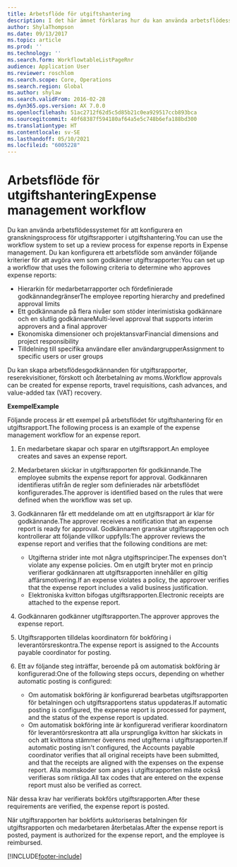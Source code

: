 ```yaml
---
title: Arbetsflöde för utgiftshantering
description: I det här ämnet förklaras hur du kan använda arbetsflödessystemet i Microsoft Dynamics 365 Finance för att konfigurera en granskningsprocess för utgiftsrapporter i utgiftshantering.
author: ShylaThompson
ms.date: 09/13/2017
ms.topic: article
ms.prod: ''
ms.technology: ''
ms.search.form: WorkflowtableListPageRnr
audience: Application User
ms.reviewer: roschlom
ms.search.scope: Core, Operations
ms.search.region: Global
ms.author: shylaw
ms.search.validFrom: 2016-02-28
ms.dyn365.ops.version: AX 7.0.0
ms.openlocfilehash: 51ac2712f62d5c5d85b21c0ea929517ccb893bca
ms.sourcegitcommit: 40f68387f594180af64a5e5c748b6efa188bd300
ms.translationtype: HT
ms.contentlocale: sv-SE
ms.lasthandoff: 05/10/2021
ms.locfileid: "6005228"
---
```

# <a name="expense-management-workflow"></a><span data-ttu-id="e1fd0-103">Arbetsflöde för utgiftshantering</span><span class="sxs-lookup"><span data-stu-id="e1fd0-103">Expense management workflow</span></span>

<span data-ttu-id="e1fd0-104">Du kan använda arbetsflödessystemet för att konfigurera en granskningsprocess för utgiftsrapporter i utgiftshantering.</span><span class="sxs-lookup"><span data-stu-id="e1fd0-104">You can use the workflow system to set up a review process for expense reports in Expense management.</span></span> <span data-ttu-id="e1fd0-105">Du kan konfigurera ett arbetsflöde som använder följande kriterier för att avgöra vem som godkänner utgiftsrapporter:</span><span class="sxs-lookup"><span data-stu-id="e1fd0-105">You can set up a workflow that uses the following criteria to determine who approves expense reports:</span></span>

- <span data-ttu-id="e1fd0-106">Hierarkin för medarbetarrapporter och fördefinierade godkännandegränser</span><span class="sxs-lookup"><span data-stu-id="e1fd0-106">The employee reporting hierarchy and predefined approval limits</span></span>
- <span data-ttu-id="e1fd0-107">Ett godkännande på flera nivåer som stöder interimistiska godkännare och en slutlig godkännare</span><span class="sxs-lookup"><span data-stu-id="e1fd0-107">Multi-level approval that supports interim approvers and a final approver</span></span>
- <span data-ttu-id="e1fd0-108">Ekonomiska dimensioner och projektansvar</span><span class="sxs-lookup"><span data-stu-id="e1fd0-108">Financial dimensions and project responsibility</span></span>
- <span data-ttu-id="e1fd0-109">Tilldelning till specifika användare eller användargrupper</span><span class="sxs-lookup"><span data-stu-id="e1fd0-109">Assignment to specific users or user groups</span></span>

<span data-ttu-id="e1fd0-110">Du kan skapa arbetsflödesgodkännanden för utgiftsrapporter, reserekvisitioner, förskott och återbetalning av moms.</span><span class="sxs-lookup"><span data-stu-id="e1fd0-110">Workflow approvals can be created for expense reports, travel requisitions, cash advances, and value-added tax (VAT) recovery.</span></span>

<span data-ttu-id="e1fd0-111">**Exempel**</span><span class="sxs-lookup"><span data-stu-id="e1fd0-111">**Example**</span></span>

<span data-ttu-id="e1fd0-112">Följande process är ett exempel på arbetsflödet för utgiftshantering för en utgiftsrapport.</span><span class="sxs-lookup"><span data-stu-id="e1fd0-112">The following process is an example of the expense management workflow for an expense report.</span></span>

1. <span data-ttu-id="e1fd0-113">En medarbetare skapar och sparar en utgiftsrapport.</span><span class="sxs-lookup"><span data-stu-id="e1fd0-113">An employee creates and saves an expense report.</span></span>
2. <span data-ttu-id="e1fd0-114">Medarbetaren skickar in utgiftsrapporten för godkännande.</span><span class="sxs-lookup"><span data-stu-id="e1fd0-114">The employee submits the expense report for approval.</span></span> <span data-ttu-id="e1fd0-115">Godkännaren identifieras utifrån de regler som definierades när arbetsflödet konfigurerades.</span><span class="sxs-lookup"><span data-stu-id="e1fd0-115">The approver is identified based on the rules that were defined when the workflow was set up.</span></span>
3. <span data-ttu-id="e1fd0-116">Godkännaren får ett meddelande om att en utgiftsrapport är klar för godkännande.</span><span class="sxs-lookup"><span data-stu-id="e1fd0-116">The approver receives a notification that an expense report is ready for approval.</span></span> <span data-ttu-id="e1fd0-117">Godkännaren granskar utgiftsrapporten och kontrollerar att följande villkor uppfylls:</span><span class="sxs-lookup"><span data-stu-id="e1fd0-117">The approver reviews the expense report and verifies that the following conditions are met:</span></span>

    - <span data-ttu-id="e1fd0-118">Utgifterna strider inte mot några utgiftsprinciper.</span><span class="sxs-lookup"><span data-stu-id="e1fd0-118">The expenses don't violate any expense policies.</span></span> <span data-ttu-id="e1fd0-119">Om en utgift bryter mot en princip verifierar godkännaren att utgiftsrapporten innehåller en giltig affärsmotivering.</span><span class="sxs-lookup"><span data-stu-id="e1fd0-119">If an expense violates a policy, the approver verifies that the expense report includes a valid business justification.</span></span>
    - <span data-ttu-id="e1fd0-120">Elektroniska kvitton bifogas utgiftsrapporten.</span><span class="sxs-lookup"><span data-stu-id="e1fd0-120">Electronic receipts are attached to the expense report.</span></span>

4. <span data-ttu-id="e1fd0-121">Godkännaren godkänner utgiftsrapporten.</span><span class="sxs-lookup"><span data-stu-id="e1fd0-121">The approver approves the expense report.</span></span>
5. <span data-ttu-id="e1fd0-122">Utgiftsrapporten tilldelas koordinatorn för bokföring i leverantörsreskontra.</span><span class="sxs-lookup"><span data-stu-id="e1fd0-122">The expense report is assigned to the Accounts payable coordinator for posting.</span></span>
6. <span data-ttu-id="e1fd0-123">Ett av följande steg inträffar, beroende på om automatisk bokföring är konfigurerad:</span><span class="sxs-lookup"><span data-stu-id="e1fd0-123">One of the following steps occurs, depending on whether automatic posting is configured:</span></span>

    - <span data-ttu-id="e1fd0-124">Om automatisk bokföring är konfigurerad bearbetas utgiftsrapporten för betalningen och utgiftsrapportens status uppdateras.</span><span class="sxs-lookup"><span data-stu-id="e1fd0-124">If automatic posting is configured, the expense report is processed for payment, and the status of the expense report is updated.</span></span>
    - <span data-ttu-id="e1fd0-125">Om automatisk bokföring inte är konfigurerad verifierar koordinatorn för leverantörsreskontra att alla ursprungliga kvitton har skickats in och att kvittona stämmer överens med utgifterna i utgiftsrapporten.</span><span class="sxs-lookup"><span data-stu-id="e1fd0-125">If automatic posting isn't configured, the Accounts payable coordinator verifies that all original receipts have been submitted, and that the receipts are aligned with the expenses on the expense report.</span></span> <span data-ttu-id="e1fd0-126">Alla momskoder som anges i utgiftsrapporten måste också verifieras som riktiga.</span><span class="sxs-lookup"><span data-stu-id="e1fd0-126">All tax codes that are entered on the expense report must also be verified as correct.</span></span>

<span data-ttu-id="e1fd0-127">När dessa krav har verifierats bokförs utgiftsrapporten.</span><span class="sxs-lookup"><span data-stu-id="e1fd0-127">After these requirements are verified, the expense report is posted.</span></span>

<span data-ttu-id="e1fd0-128">När utgiftsrapporten har bokförts auktoriseras betalningen för utgiftsrapporten och medarbetaren återbetalas.</span><span class="sxs-lookup"><span data-stu-id="e1fd0-128">After the expense report is posted, payment is authorized for the expense report, and the employee is reimbursed.</span></span>


[!INCLUDE[footer-include](../includes/footer-banner.md)]